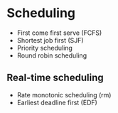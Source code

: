 # Scheduling

- First come first serve (FCFS)
- Shortest job first (SJF)
- Priority scheduling
- Round robin scheduling

## Real-time scheduling

- Rate monotonic scheduling (rm)
- Earliest deadline first (EDF)